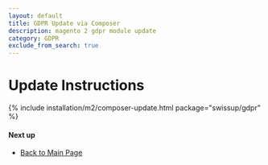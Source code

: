 ```yaml
---
layout: default
title: GDPR Update via Composer
description: magento 2 gdpr module update
category: GDPR
exclude_from_search: true
---
```


# Update Instructions

{% include installation/m2/composer-update.html package="swissup/gdpr" %}

#### Next up

 -  [Back to Main Page](/m2/extensions/gdpr/)
